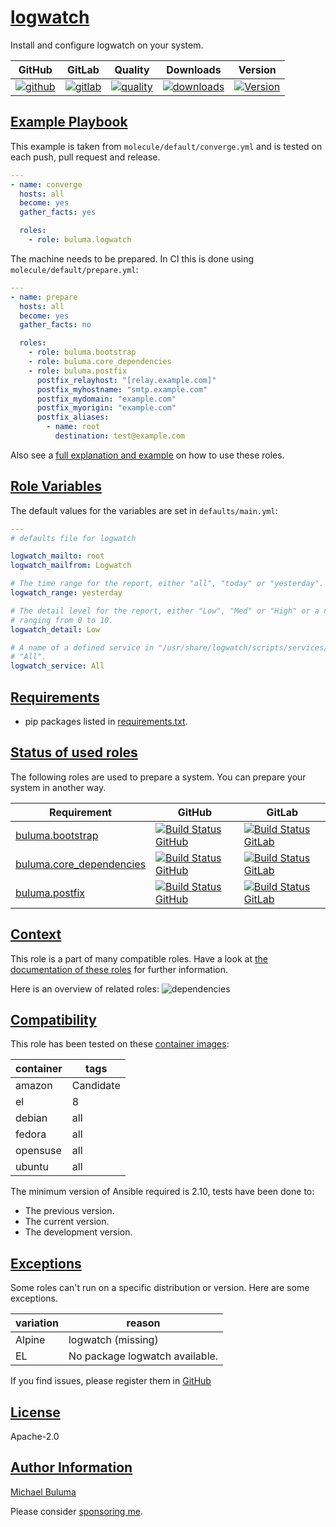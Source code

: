 # [logwatch](#logwatch)

Install and configure logwatch on your system.

|GitHub|GitLab|Quality|Downloads|Version|
|------|------|-------|---------|-------|
|[![github](https://github.com/buluma/ansible-role-logwatch/workflows/Ansible%20Molecule/badge.svg)](https://github.com/buluma/ansible-role-logwatch/actions)|[![gitlab](https://gitlab.com/buluma/ansible-role-logwatch/badges/master/pipeline.svg)](https://gitlab.com/buluma/ansible-role-logwatch)|[![quality](https://img.shields.io/ansible/quality/39152)](https://galaxy.ansible.com/buluma/logwatch)|[![downloads](https://img.shields.io/ansible/role/d/39152)](https://galaxy.ansible.com/buluma/logwatch)|[![Version](https://img.shields.io/github/release/buluma/ansible-role-logwatch.svg)](https://github.com/buluma/ansible-role-logwatch/releases/)|

## [Example Playbook](#example-playbook)

This example is taken from `molecule/default/converge.yml` and is tested on each push, pull request and release.
```yaml
---
- name: converge
  hosts: all
  become: yes
  gather_facts: yes

  roles:
    - role: buluma.logwatch
```

The machine needs to be prepared. In CI this is done using `molecule/default/prepare.yml`:
```yaml
---
- name: prepare
  hosts: all
  become: yes
  gather_facts: no

  roles:
    - role: buluma.bootstrap
    - role: buluma.core_dependencies
    - role: buluma.postfix
      postfix_relayhost: "[relay.example.com]"
      postfix_myhostname: "smtp.example.com"
      postfix_mydomain: "example.com"
      postfix_myorigin: "example.com"
      postfix_aliases:
        - name: root
          destination: test@example.com
```

Also see a [full explanation and example](https://buluma.nl/how-to-use-these-roles.html) on how to use these roles.

## [Role Variables](#role-variables)

The default values for the variables are set in `defaults/main.yml`:
```yaml
---
# defaults file for logwatch

logwatch_mailto: root
logwatch_mailfrom: Logwatch

# The time range for the report, either "all", "today" or "yesterday".
logwatch_range: yesterday

# The detail level for the report, either "Low", "Med" or "High" or a number
# ranging from 0 to 10.
logwatch_detail: Low

# A name of a defined service in "/usr/share/logwatch/scripts/services/" or
# "All".
logwatch_service: All
```

## [Requirements](#requirements)

- pip packages listed in [requirements.txt](https://github.com/buluma/ansible-role-logwatch/blob/master/requirements.txt).

## [Status of used roles](#status-of-requirements)

The following roles are used to prepare a system. You can prepare your system in another way.

| Requirement | GitHub | GitLab |
|-------------|--------|--------|
|[buluma.bootstrap](https://galaxy.ansible.com/buluma/bootstrap)|[![Build Status GitHub](https://github.com/buluma/ansible-role-bootstrap/workflows/Ansible%20Molecule/badge.svg)](https://github.com/buluma/ansible-role-bootstrap/actions)|[![Build Status GitLab ](https://gitlab.com/buluma/ansible-role-bootstrap/badges/master/pipeline.svg)](https://gitlab.com/buluma/ansible-role-bootstrap)|
|[buluma.core_dependencies](https://galaxy.ansible.com/buluma/core_dependencies)|[![Build Status GitHub](https://github.com/buluma/ansible-role-core_dependencies/workflows/Ansible%20Molecule/badge.svg)](https://github.com/buluma/ansible-role-core_dependencies/actions)|[![Build Status GitLab ](https://gitlab.com/buluma/ansible-role-core_dependencies/badges/master/pipeline.svg)](https://gitlab.com/buluma/ansible-role-core_dependencies)|
|[buluma.postfix](https://galaxy.ansible.com/buluma/postfix)|[![Build Status GitHub](https://github.com/buluma/ansible-role-postfix/workflows/Ansible%20Molecule/badge.svg)](https://github.com/buluma/ansible-role-postfix/actions)|[![Build Status GitLab ](https://gitlab.com/buluma/ansible-role-postfix/badges/master/pipeline.svg)](https://gitlab.com/buluma/ansible-role-postfix)|

## [Context](#context)

This role is a part of many compatible roles. Have a look at [the documentation of these roles](https://buluma.nl/) for further information.

Here is an overview of related roles:
![dependencies](https://raw.githubusercontent.com/buluma/ansible-role-logwatch/png/requirements.png "Dependencies")

## [Compatibility](#compatibility)

This role has been tested on these [container images](https://hub.docker.com/u/buluma):

|container|tags|
|---------|----|
|amazon|Candidate|
|el|8|
|debian|all|
|fedora|all|
|opensuse|all|
|ubuntu|all|

The minimum version of Ansible required is 2.10, tests have been done to:

- The previous version.
- The current version.
- The development version.

## [Exceptions](#exceptions)

Some roles can't run on a specific distribution or version. Here are some exceptions.

| variation                 | reason                 |
|---------------------------|------------------------|
| Alpine | logwatch (missing) |
| EL | No package logwatch available. |


If you find issues, please register them in [GitHub](https://github.com/buluma/ansible-role-logwatch/issues)

## [License](#license)

Apache-2.0

## [Author Information](#author-information)

[Michael Buluma](https://buluma.nl/)

Please consider [sponsoring me](https://github.com/sponsors/buluma).

